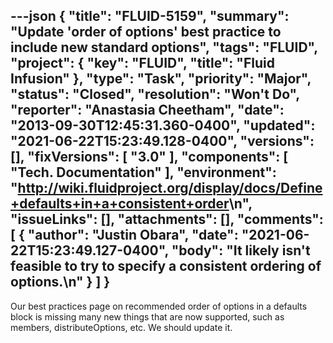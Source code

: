 ---json
{
  "title": "FLUID-5159",
  "summary": "Update 'order of options' best practice to include new standard options",
  "tags": "FLUID",
  "project": {
    "key": "FLUID",
    "title": "Fluid Infusion"
  },
  "type": "Task",
  "priority": "Major",
  "status": "Closed",
  "resolution": "Won't Do",
  "reporter": "Anastasia Cheetham",
  "date": "2013-09-30T12:45:31.360-0400",
  "updated": "2021-06-22T15:23:49.128-0400",
  "versions": [],
  "fixVersions": [
    "3.0"
  ],
  "components": [
    "Tech. Documentation"
  ],
  "environment": "<http://wiki.fluidproject.org/display/docs/Define+defaults+in+a+consistent+order>\n",
  "issueLinks": [],
  "attachments": [],
  "comments": [
    {
      "author": "Justin Obara",
      "date": "2021-06-22T15:23:49.127-0400",
      "body": "It likely isn't feasible to try to specify a consistent ordering of options.\n"
    }
  ]
}
---
Our best practices page on recommended order of options in a defaults block is missing many new things that are now supported, such as members, distributeOptions, etc. We should update it.

        